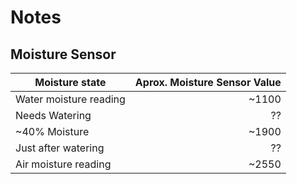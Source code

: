 # Notes

## Moisture Sensor
| Moisture state         | Aprox. Moisture Sensor Value |
| ---------------------- | ---------------------------: |
| Water moisture reading |                        ~1100 |
| Needs Watering         |                           ?? |
| ~40% Moisture          |                        ~1900 |
| Just after watering    |                           ?? |
| Air moisture reading   |                        ~2550 |